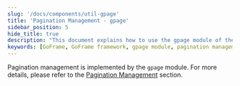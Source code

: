 ```yaml
---
slug: '/docs/components/util-gpage'
title: 'Pagination Management - gpage'
sidebar_position: 5
hide_title: true
description: "This document explains how to use the gpage module of the GoFrame framework to achieve efficient pagination management. By reading this document, developers can learn the specific steps and optimization techniques for utilizing the gpage module in WEB service development."
keywords: [GoFrame, GoFrame framework, gpage module, pagination management, WEB service development, gpage functionality, programming guide, module usage, developer tools, code optimization]
---
```


Pagination management is implemented by the `gpage` module. For more details, please refer to the [Pagination Management](../../WEB服务开发/分页管理/分页管理.md) section.